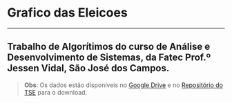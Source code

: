 # Grafico das Eleicoes
---
Trabalho de Algorítimos do curso de Análise e Desenvolvimento de Sistemas, da Fatec Prof.º Jessen Vidal, São José dos Campos.
---

> **Obs**: Os dados estão disponíveis no [Google Drive](https://drive.google.com/drive/folders/1l0VWbXVraiABgSfH__MjIB1YjpWqO6mL?usp=sharing) e no [Repositório do TSE](https://www.tse.jus.br/eleicoes/estatisticas/repositorio-de-dados-eleitorais-1) para o download.

